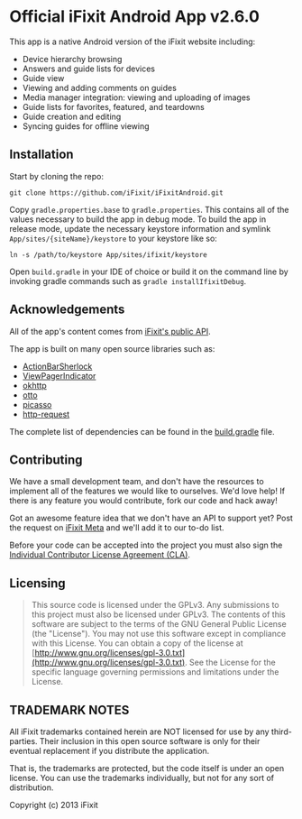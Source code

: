 Official iFixit Android App v2.6.0
===========================

This app is a native Android version of the iFixit website including:

* Device hierarchy browsing
* Answers and guide lists for devices
* Guide view
* Viewing and adding comments on guides
* Media manager integration: viewing and uploading of images
* Guide lists for favorites, featured, and teardowns
* Guide creation and editing
* Syncing guides for offline viewing

## Installation

Start by cloning the repo:

    git clone https://github.com/iFixit/iFixitAndroid.git

Copy `gradle.properties.base` to `gradle.properties`. This contains all of the
values necessary to build the app in debug mode. To build the app in release
mode, update the necessary keystore information and symlink
`App/sites/{siteName}/keystore` to your keystore like so:

    ln -s /path/to/keystore App/sites/ifixit/keystore

Open `build.gradle` in your IDE of choice or build it on the command line by
invoking gradle commands such as `gradle installIfixitDebug`.

## Acknowledgements

All of the app's content comes from [iFixit's public API][apidocs].

The app is built on many open source libraries such as:

* [ActionBarSherlock](https://github.com/JakeWharton/ActionBarSherlock)
* [ViewPagerIndicator](https://github.com/JakeWharton/Android-ViewPagerIndicator)
* [okhttp](https://github.com/square/okhttp)
* [otto](https://github.com/square/otto)
* [picasso](https://github.com/square/picasso)
* [http-request](https://github.com/kevinsawicki/http-request)

The complete list of dependencies can be found in the [build.gradle][build.gradle] file.

## Contributing

We have a small development team, and don't have the resources to implement
all of the features we would like to ourselves. We'd love help! If there is
any feature you would contribute, fork our code and hack away!

Got an awesome feature idea that we don't have an API to support yet? Post the
request on [iFixit Meta][meta] and we'll add it to our to-do list.

Before your code can be accepted into the project you must also sign the
[Individual Contributor License Agreement (CLA)][cla].


## Licensing

>    This source code is licensed under the GPLv3.
>    Any submissions to this project must also be licensed under GPLv3.
>    The contents of this software are subject to the terms of the GNU General Public License (the "License").
>    You may not use this software except in compliance with this License.
>    You can obtain a copy of the license at [http://www.gnu.org/licenses/gpl-3.0.txt](http://www.gnu.org/licenses/gpl-3.0.txt).
>    See the License for the specific language governing permissions and limitations under the License.


## TRADEMARK NOTES

All iFixit trademarks contained herein are NOT licensed for use by any third-parties.
Their inclusion in this open source software is only for their eventual replacement if
you distribute the application.

That is, the trademarks are protected, but the code itself is under an open license. You
can use the trademarks individually, but not for any sort of distribution.

Copyright (c) 2013 iFixit


 [cla]: https://docs.google.com/forms/d/1wrPw91REdDKbZQ4vrGeUo8s_TkddZTTxiur0rbUxahk/viewform
 [meta]: http://meta.ifixit.com
 [build.gradle]: https://github.com/iFixit/iFixitAndroid/blob/master/App/build.gradle
 [apidocs]: https://www.ifixit.com/api/2.0/docs
